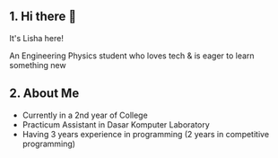 ## 1. Hi there 👋


<!--
**lishafira/Lishafira** is a ✨ _special_ ✨ repository because its `README.md` (this file) appears on your GitHub profile.

Here are some ideas to get you started:
--> It's Lisha here!
An Engineering Physics student who loves tech & is eager to learn something new

## 2. About Me
- Currently in a 2nd year of College
- Practicum Assistant in Dasar Komputer Laboratory
- Having 3 years experience in programming (2 years in competitive programming)
